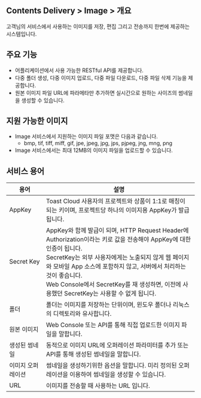 ## Contents Delivery > Image > 개요

고객님의 서비스에서 사용하는 이미지를 저장, 편집 그리고 전송까지 한번에 제공하는 시스템입니다.

## 주요 기능

- 어플리케이션에서 사용 가능한 RESTful API를 제공합니다.
- 다중 폴더 생성, 다중 이미지 업로드, 다중 파일 다운로드, 다중 파일 삭제 기능을 제공합니다.
- 원본 이미지 파일 URL에 파라메타만 추가하면 실시간으로 원하는 사이즈의 썸네일을 생성할 수 있습니다.

## 지원 가능한 이미지

- Image 서비스에서 지원하는 이미지 파일 포맷은 다음과 같습니다.
	- bmp, tif, tiff, miff, gif, jpe, jpeg, jpg, jps, pjpeg, jng, mng, png
- Image 서비스에서는 최대 12MB의 이미지 파일을 업로드할 수 있습니다.

## 서비스 용어

| 용어 | 설명 |
|---|---|
| AppKey | Toast Cloud 사용자의 프로젝트와 상품이 1:1로 매칭이 되는 키이며, 프로젝트당 하나의 이미지용 AppKey가 발급됩니다. |
| Secret Key | AppKey와 함께 발급이 되며, HTTP Request Header에 Authorization이라는 키로 값을 전송해야 AppKey에 대한 인증이 됩니다. <br/>SecretKey는 외부 사용자에게는 노출되지 않게 웹 페이지와 모바일 App 소스에 포함하지 않고, 서버에서 처리하는 것이 좋습니다. <br/>Web Console에서 SecretKey를 재 생성하면, 이전에 사용했던 SecretKey는 사용할 수 없게 됩니다. |
| 폴더 | 폴더는 이미지를 저장하는 단위이며, 윈도우 폴더나 리눅스의 디렉토리와 유사합니다. |
| 원본 이미지 | Web Console 또는 API를 통해 직접 업로드한 이미지 파일을 말합니다. |
| 생성된 썸네일 | 동적으로 이미지 URL에 오퍼레이션 파라미터를 추가 또는 API를 통해 생성된 썸네일을 말합니다. |
| 이미지 오퍼레이션 | 썸네일을 생성하기위한 옵션을 말합니다. 미리 정의된 오퍼레이션을 이용하여 썸네일을 생성할 수 있습니다. |
| URL | 이미지를 전송할 때 사용하는 URL 입니다. |
